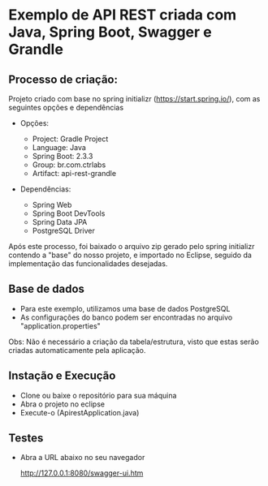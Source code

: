 # Exemplo de API REST criada com Java, Spring Boot, Swagger e Grandle

## Processo de criação:

Projeto criado com base no spring initializr (https://start.spring.io/), com as seguintes opções e dependências

- Opções:

	* Project: Gradle Project
	* Language: Java
	* Spring Boot: 2.3.3
	* Group: br.com.ctrlabs
	* Artifact: api-rest-grandle

- Dependências:

	* Spring Web
	* Spring Boot DevTools
	* Spring Data JPA
	* PostgreSQL Driver

Após este processo, foi baixado o arquivo zip gerado pelo spring initializr contendo a "base" do nosso projeto, e importado no Eclipse, seguido da implementação das funcionalidades desejadas.

## Base de dados

- Para este exemplo, utilizamos uma base de dados PostgreSQL
- As configurações do banco podem ser encontradas no arquivo "application.properties"

Obs: Não é necessário a criação da tabela/estrutura, visto que estas serão criadas automaticamente pela aplicação.

## Instação e Execução

- Clone ou baixe o repositório para sua máquina
- Abra o projeto no eclipse
- Execute-o (ApirestApplication.java)

## Testes

- Abra a URL abaixo no seu navegador

	http://127.0.0.1:8080/swagger-ui.htm
